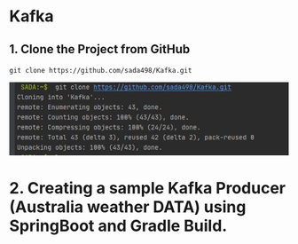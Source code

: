 # Kafka

## 1. Clone the Project from GitHub
```
git clone https://github.com/sada498/Kafka.git
```
![Clone the Project from GitHub](https://github.com/sada498/Kafka/blob/main/kafka-simple-producer/src/images/Clone%20the%20Project%20from%20GitHub.JPG)

# 2. Creating a sample Kafka Producer (Australia weather DATA) using SpringBoot and Gradle Build.